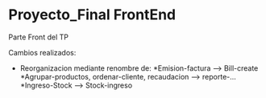 # Proyecto_Final FrontEnd
Parte Front del TP

Cambios realizados:
- Reorganizacion mediante renombre de:
    *Emision-factura --> Bill-create
    *Agrupar-productos, ordenar-cliente, recaudacion --> reporte-...
    *Ingreso-Stock --> Stock-ingreso
